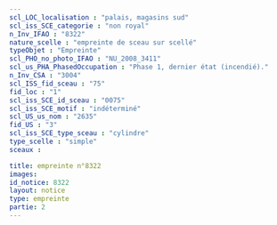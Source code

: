 ```yaml
---
scl_LOC_localisation : "palais, magasins sud"
scl_iss_SCE_categorie : "non royal"
n_Inv_IFAO : "8322"
nature_scelle : "empreinte de sceau sur scellé"
typeObjet : "Empreinte"
scl_PHO_no_photo_IFAO : "NU_2008_3411"
scl_us_PHA_PhasedOccupation : "Phase 1, dernier état (incendié)."
n_Inv_CSA : "3004"
scl_ISS_fid_sceau : "75"
fid_loc : "1"
scl_iss_SCE_id_sceau : "0075"
scl_iss_SCE_motif : "indéterminé"
scl_US_us_nom : "2635"
fid_US : "3"
scl_iss_SCE_type_sceau : "cylindre"
type_scelle : "simple"
sceaux :

title: empreinte n°8322
images: 
id_notice: 8322
layout: notice
type: empreinte
partie: 2
---
```

